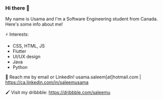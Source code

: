 ### Hi there 👋

<!--
**usamasaleem1/usamasaleem1** is a ✨ _special_ ✨ repository because its `README.md` (this file) appears on your GitHub profile.

Here are some ideas to get you started:

- 🔭 I’m currently working on ...
- 🌱 I’m currently learning ...
- 👯 I’m looking to collaborate on ...
- 🤔 I’m looking for help with ...
- 💬 Ask me about ...
- 📫 How to reach me: ...
- 😄 Pronouns: ...
- ⚡ Fun fact: ...
-->
My name is Usama and I'm a Software Engineering student from Canada. Here's some info about me!

⚡ Interests:

- CSS, HTML, JS
- Flutter
- UI/UX design
- Java
- Python

💬 Reach me by email or LinkedIn!  usama.saleem[at]hotmail.com | https://ca.linkedin.com/in/saleemusama

🖌️ Visit my dribbble: 
https://dribbble.com/saleemu

